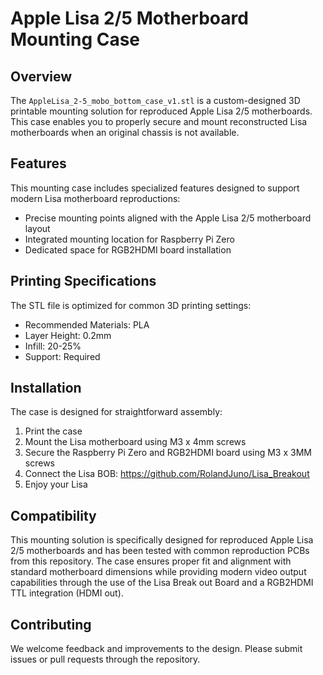 # Apple Lisa 2/5 Motherboard Mounting Case

## Overview
The `AppleLisa_2-5_mobo_bottom_case_v1.stl` is a custom-designed 3D printable mounting solution for reproduced Apple Lisa 2/5 motherboards. This case enables you to properly secure and mount reconstructed Lisa motherboards when an original chassis is not available.

## Features
This mounting case includes specialized features designed to support modern Lisa motherboard reproductions:
- Precise mounting points aligned with the Apple Lisa 2/5 motherboard layout
- Integrated mounting location for Raspberry Pi Zero
- Dedicated space for RGB2HDMI board installation

## Printing Specifications
The STL file is optimized for common 3D printing settings:
- Recommended Materials: PLA
- Layer Height: 0.2mm
- Infill: 20-25%
- Support: Required

## Installation
The case is designed for straightforward assembly:
1. Print the case 
2. Mount the Lisa motherboard using M3 x 4mm screws
3. Secure the Raspberry Pi Zero and RGB2HDMI board using M3 x 3MM screws
4. Connect the Lisa BOB: https://github.com/RolandJuno/Lisa_Breakout 
5. Enjoy your Lisa

## Compatibility
This mounting solution is specifically designed for reproduced Apple Lisa 2/5 motherboards and has been tested with common reproduction PCBs from this repository. The case ensures proper fit and alignment with standard motherboard dimensions while providing modern video output capabilities through the use of the Lisa Break out Board and a RGB2HDMI TTL integration (HDMI out).

## Contributing
We welcome feedback and improvements to the design. Please submit issues or pull requests through the repository.
